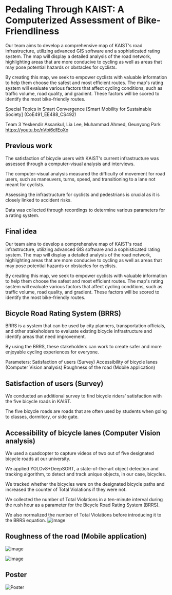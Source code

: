 # Pedaling Through KAIST: A Computerized Assessment of Bike-Friendliness
Our team aims to develop a comprehensive map of KAIST's road infrastructure, utilizing advanced GIS software and a sophisticated rating system. The map will display a detailed analysis of the road network, highlighting areas that are more conducive to cycling as well as areas that may pose potential hazards or obstacles for cyclists.

By creating this map, we seek to empower cyclists with valuable information to help them choose the safest and most efficient routes. The map's rating system will evaluate various factors that affect cycling conditions, such as traffic volume, road quality, and gradient. These factors will be scored to identify the most bike-friendly routes.

Special Topics in Smart Convergence [Smart Mobility for Sustainable Society] (CoE491_EE488_CS492)

Team 3 Yeskendir Assankul, Lia Lee, Muhammad Ahmed, Geunyong Park
https://youtu.be/nVbi6dfEoXo

## Previous work
The satisfaction of bicycle users with KAIST's current infrastructure was assessed through a computer-visual analysis and interviews.

The computer-visual analysis measured the difficulty of movement for road users, such as maneuvers, turns, speed, and transitioning to a lane not meant for cyclists.

Assessing the infrastructure for cyclists and pedestrians is crucial as it is closely linked to accident risks.

Data was collected through recordings to determine various parameters for a rating system.

## Final idea
Our team aims to develop a comprehensive map of KAIST's road infrastructure, utilizing advanced GIS software and a sophisticated rating system. The map will display a detailed analysis of the road network, highlighting areas that are more conducive to cycling as well as areas that may pose potential hazards or obstacles for cyclists.

By creating this map, we seek to empower cyclists with valuable information to help them choose the safest and most efficient routes. The map's rating system will evaluate various factors that affect cycling conditions, such as traffic volume, road quality, and gradient. These factors will be scored to identify the most bike-friendly routes.

## Bicycle Road Rating System (BRRS)
BRRS is a system that can be used by city planners, transportation officials, and other stakeholders to evaluate existing bicycle infrastructure and identify areas that need improvement. 

By using the BRRS, these stakeholders can work to create safer and more enjoyable cycling experiences for everyone.


Parameters:
Satisfaction of users (Survey)
Accessibility of bicycle lanes (Computer Vision analysis)
Roughness of the road (Mobile application)

## Satisfaction of users (Survey)
We conducted an additional survey to find bicycle riders’ satisfaction with the five bicycle roads in KAIST.

The five bicycle roads are roads that are often used by students when going to classes, dormitory, or side gate.

## Accessibility of bicycle lanes (Computer Vision analysis)
We used a quadcopter to capture videos of two out of five designated bicycle roads at our university.

We applied YOLOv8+DeepSORT, a state-of-the-art object detection and tracking algorithm, to detect and track unique objects, in our case, bicycles.

We tracked whether the bicycles were on the designated bicycle paths and increased the counter of Total Violations if they were not.

We collected the number of Total Violations in a ten-minute interval during the rush hour as a parameter for the Bicycle Road Rating System (BRRS).

We also normalized the number of Total Violations before introducing it to the BRRS equation.
![image](https://github.com/Yeskendir2502/PedalingThroughKAIST_SmartMobilityforSustainableSociety/assets/61699877/b5ed10d4-b3a5-481a-b5f8-cd28500fb347)

## Roughness of the road (Mobile application)
![image](https://github.com/Yeskendir2502/PedalingThroughKAIST_SmartMobilityforSustainableSociety/assets/61699877/60f137bf-5081-470e-b6d0-50ae9098ca6a)

![image](https://github.com/Yeskendir2502/PedalingThroughKAIST_SmartMobilityforSustainableSociety/assets/61699877/976a067e-a43d-475d-8d46-fe4fac9f7c33)




## Poster
![Poster](https://github.com/Yeskendir2502/PedalingThroughKAIST_SmartMobilityforSustainableSociety/assets/61699877/cbdd0a8a-d8c3-4e69-b641-a6f5a8afa667)
